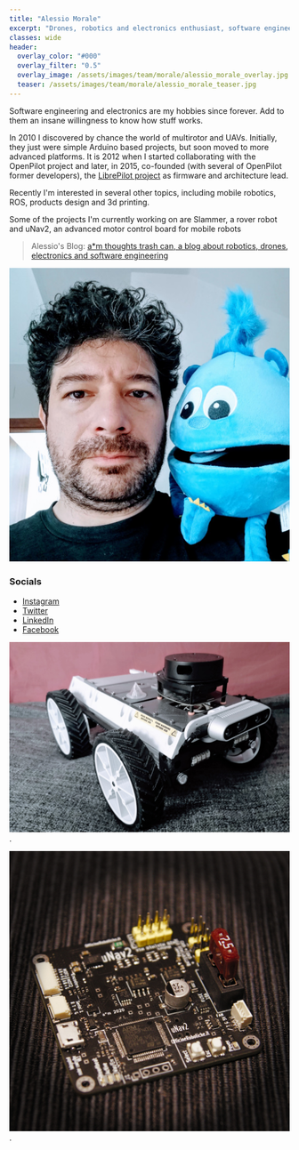 ```yaml
---
title: "Alessio Morale"
excerpt: "Drones, robotics and electronics enthusiast, software engineer, inline skater."
classes: wide
header:
  overlay_color: "#000"
  overlay_filter: "0.5"
  overlay_image: /assets/images/team/morale/alessio_morale_overlay.jpg
  teaser: /assets/images/team/morale/alessio_morale_teaser.jpg
---
```



Software engineering and electronics are my hobbies since forever. Add to them an insane willingness to know how stuff works.


In 2010 I discovered by chance the world of multirotor and UAVs. Initially, they just were simple Arduino based projects, but soon moved to more advanced platforms. It is 2012 when I started collaborating with the OpenPilot project and later, in 2015, co-founded (with several of OpenPilot former developers), the [LibrePilot project](www.librepilot.org) as firmware and architecture lead.

Recently I'm interested in several other topics, including mobile robotics, ROS, products design and 3d printing.

Some of the projects I'm currently working on are Slammer, a rover robot and uNav2, an advanced motor control board for mobile robots

>Alessio's Blog: [a*m thoughts trash can, a blog about robotics, drones, electronics and software engineering](https://blog.alessiomorale.com/)

![](/assets/images/team/morale/alessio_morale_small.jpg)
### Socials

- [Instagram](https://www.instagram.com/alessiomorale)
- [Twitter](https://www.twitter.com/alessiomorale)
- [LinkedIn](https://www.linkedin.com/in/alessiomorale/)
- [Facebook](https://www.facebook.com/alessiomorale)

![Slammer](/assets/images/projects/slammer/slammer.jpg).

![Unav2](/assets/images/projects/unav2/unav2_v0.jpg).
